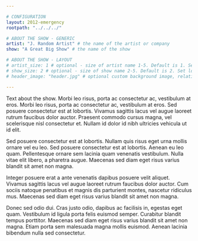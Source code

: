 ```yaml
---

# CONFIGURATION
layout: 2012-emergency
rootpath: "../../../"

# ABOUT THE SHOW - GENERIC
artist: "J. Random Artist" # the name of the artist or company
show: "A Great Big Show" # the name of the show

# ABOUT THE SHOW - LAYOUT
# artist_size: 1 # optional - size of artist name 1-5. Default is 1. Set longer names to lower values
# show_size: 2 # optional - size of show name 2-5. Default is 2. Set longer names to lower values
# header_image: "header.jpg" # optional custom background image, relative to current page

---
```


Text about the show. Morbi leo risus, porta ac consectetur ac, vestibulum at eros. Morbi leo risus, porta ac consectetur ac, vestibulum at eros. Sed posuere consectetur est at lobortis. Vivamus sagittis lacus vel augue laoreet rutrum faucibus dolor auctor. Praesent commodo cursus magna, vel scelerisque nisl consectetur et. Nullam id dolor id nibh ultricies vehicula ut id elit.

Sed posuere consectetur est at lobortis. Nullam quis risus eget urna mollis ornare vel eu leo. Sed posuere consectetur est at lobortis. Aenean eu leo quam. Pellentesque ornare sem lacinia quam venenatis vestibulum. Nulla vitae elit libero, a pharetra augue. Maecenas sed diam eget risus varius blandit sit amet non magna.

Integer posuere erat a ante venenatis dapibus posuere velit aliquet. Vivamus sagittis lacus vel augue laoreet rutrum faucibus dolor auctor. Cum sociis natoque penatibus et magnis dis parturient montes, nascetur ridiculus mus. Maecenas sed diam eget risus varius blandit sit amet non magna.

Donec sed odio dui. Cras justo odio, dapibus ac facilisis in, egestas eget quam. Vestibulum id ligula porta felis euismod semper. Curabitur blandit tempus porttitor. Maecenas sed diam eget risus varius blandit sit amet non magna. Etiam porta sem malesuada magna mollis euismod. Aenean lacinia bibendum nulla sed consectetur.